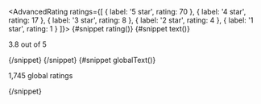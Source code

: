 <AdvancedRating
    ratings={[
    { label: '5 star', rating: 70 },
    { label: '4 star', rating: 17 },
    { label: '3 star', rating: 8 },
    { label: '2 star', rating: 4 },
    { label: '1 star', rating: 1 }
    ]}>
    {#snippet rating()}
    <Rating total={5} rating={3.8} icon={Thumbup} id="example-9">
        {#snippet text()}
        <p class="text-sm font-medium text-gray-500 dark:text-gray-400 ms-2">3.8 out of 5</p>
        {/snippet}
    </Rating>
    {/snippet}
    {#snippet globalText()}
    <p class="mt-2 text-sm font-medium text-gray-500 dark:text-gray-400">1,745 global ratings</p>
    {/snippet}
</AdvancedRating>